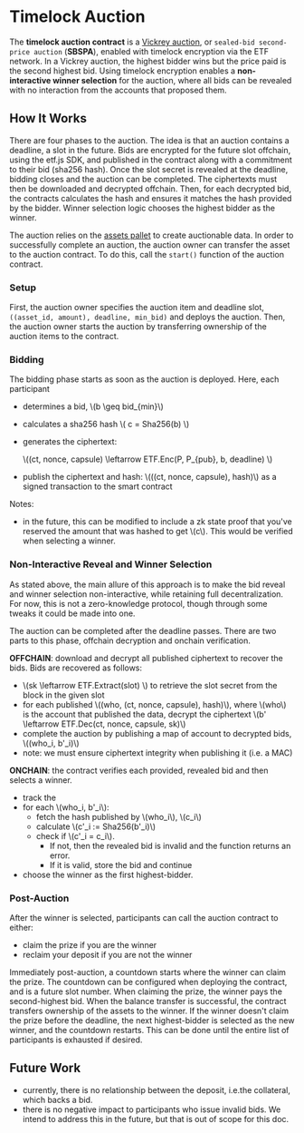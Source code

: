 # Timelock Auction 

The **timelock auction contract** is a [Vickrey auction](https://en.wikipedia.org/wiki/Vickrey_auction), or `sealed-bid second-price auction` (**SBSPA**), enabled with timelock encryption via the ETF network. In a Vickrey auction, the highest bidder wins but the price paid is the second highest bid. Using timelock encryption enables a **non-interactive winner selection** for the auction, where all bids can be revealed with no interaction from the accounts that proposed them.

## How It Works

There are four phases to the auction. The idea is that an auction contains a deadline, a slot in the future. Bids are encrypted for the future slot offchain, using the etf.js SDK, and published in the contract along with a commitment to their bid (sha256 hash). Once the slot secret is revealed at the deadline, bidding closes and the auction can be completed. The ciphertexts must then be downloaded and decrypted offchain. Then, for each decrypted bid, the contracts calculates the hash and ensures it matches the hash provided by the bidder. Winner selection logic chooses the highest bidder as the winner.

The auction relies on the [assets pallet](https://marketplace.substrate.io/pallets/pallet-assets/) to create auctionable data. In order to successfully complete an auction, the auction owner can transfer the asset to the auction contract. To do this, call the `start()` function of the auction contract.

### Setup

First, the auction owner specifies the auction item and deadline slot,  `((asset_id, amount), deadline, min_bid)` and deploys the auction. Then, the auction owner starts the auction by transferring ownership of the auction items to the contract.

### Bidding

The bidding phase starts as soon as the auction is deployed. Here, each participant 
- determines a bid, \\(b \geq bid_{min}\\)
- calculates a sha256 hash \\( c = Sha256(b) \\)
- generates the ciphertext:
  
   \\((ct, nonce, capsule) \leftarrow ETF.Enc(P, P_{pub}, b, deadline) \\)

- publish the ciphertext and hash: \\(((ct, nonce, capsule), hash)\\) as a signed transaction to the smart contract

Notes:
- in the future, this can be modified to include a zk state proof that you've reserved the amount that was hashed to get \\(c\\). This would be verified when selecting a winner.

### Non-Interactive Reveal and Winner Selection

As stated above, the main allure of this approach is to make the bid reveal and winner selection non-interactive, while retaining full decentralization. For now, this is not a zero-knowledge protocol, though through some tweaks it could be made into one.

The auction can be completed after the deadline passes. There are two parts to this phase, offchain decryption and onchain verification.

**OFFCHAIN**: download and decrypt all published ciphertext to recover the bids. Bids are recovered as follows:

- \\(sk \leftarrow ETF.Extract(slot) \\) to retrieve the slot secret from the block in the given slot
- for each published \\((who, (ct, nonce, capsule), hash)\\), where \\(who\\) is the account that published the data, decrypt the ciphertext \\(b' \leftarrow ETF.Dec(ct, nonce, capsule, sk)\\)
- complete the auction by publishing a map of account to decrypted bids, \\((who_i, b'_i)\\)
- note: we must ensure ciphertext integrity when publishing it (i.e. a MAC)

**ONCHAIN**: the contract verifies each provided, revealed bid and then selects a winner.

- track the
- for each \\(who_i, b'_i\\):
  - fetch the hash published by \\(who_i\\), \\(c_i\\)
  - calculate \\(c'_i := Sha256(b'_i)\\)
  - check if \\(c'_i = c_i\\). 
    - If not, then the revealed bid is invalid and the function returns an error.
    - If it is valid, store the bid and continue
- choose the winner as the first highest-bidder.

### Post-Auction

After the winner is selected, participants can call the auction contract to either:
- claim the prize if you are the winner
- reclaim your deposit if you are not the winner

Immediately post-auction, a countdown starts where the winner can claim the prize. The countdown can be configured when deploying the contract, and is a future slot number. When claiming the prize, the winner pays the second-highest bid. When the balance transfer is successful, the contract transfers ownership of the assets to the winner. If the winner doesn't claim the prize before the deadline, the next highest-bidder is selected as the new winner, and the countdown restarts. This can be done until the entire list of participants is exhausted if desired.

## Future Work
- currently, there is no relationship between the deposit, i.e.the collateral, which backs a bid. 
- there is no negative impact to participants who issue invalid bids. We intend to address this in the future, but that is out of scope for this doc.
